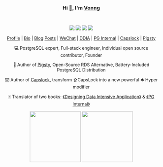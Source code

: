 <div align="center">
    <h3>Hi 👋, I'm <a href="https://vonng.com/en/">Vonng</a></h3>
    <br>
    <p align="center">
        <img src="https://img.shields.io/github/stars/Vonng">
        <img src="https://img.shields.io/github/followers/Vonng"/>
        <img src="https://badges.pufler.dev/visits/Vonng/Vonng"/>
        <a href="https://committers.top/china.html"><img src="https://user-badge.committers.top/china/Vonng.svg"/></a>
    </p>
    <p align="center">
        <a href="https://vonng.com/en/"><span>Profile</span></a> |
        <a href="https://vonng.com/cn/"><span>Bio</span></a> |
        <a href="https://blog.vonng.com/"><span>Blog</span></a>
        <a href="https://vonng.com/cn/posts/"><span>Posts</span></a> |
        <a href="img/addvon.jpeg"><span>WeChat</span></a> |
        <a href="https://ddia.vonng.com"><span>DDIA</span></a> |
        <a href="https://pgint.vonng.com"><span>PG Internal</span></a> |
        <a href="https://capslock.vonng.com"><span>Capslock</span></a> |
        <a href="https://doc.pgsty.com"><span>Pigsty</span></a>
    </p>
    <p>💻 PostgreSQL expert, Full-stack engineer, Individual open source contributor, Founder</p>
    <p>🐘 Author of <a href="https://pgsty.com">Pigsty</a>, Open-Source RDS Alternative, Battery-Included PostgreSQL Distribution</p>
    <p>⌨️ Author of <a href="http://capslock.vonng.com">Capslock</a>, transform ⇪CapsLock into a new powerful ✱ Hyper modifier</p>
    <p>🀄️ Translator of two books: <a href="https://ddia.vonng.com">《Designing Data Intensive Application》</a> & <a href="https://pg-internal.vonng.com">《PG Internal》</a></p>
    <p>
        <img src="https://github-readme-stats.vercel.app/api?username=Vonng&count_private=true&theme=shadow_blue&show_icons=true&rank_icon=github" height="165" />
        <img src="https://github-readme-stats.vercel.app/api/top-langs/?username=Vonng&hide=css,html&theme=shadow_blue" height="165" />
    </p>

<!--    <p align="center">-->
<!--        <a href="https://golang.org" target="_blank"><img src="img/go.svg" alt="go" width="40" height="40"/></a>-->
<!--        <a href="https://www.python.org" target="_blank"><img src="img/python.svg" alt="python" width="40" height="40"/></a>-->
<!--        <a href="https://nodejs.org" target="_blank"><img src="img/nodejs.svg" alt="nodejs" width="40" height="40"/></a>-->
<!--        <a href="https://www.w3schools.com/sql/sql_intro.asp" target="_blank"><img src="img/sql.svg" alt="sql" width="40" height="40"/></a>-->
<!--        <a href="https://graphql.org/" target="_blank"><img src="img/graphql.svg" alt="graphql" width="40" height="40"/></a>-->
<!--        <a href="https://www.cprogramming.com/" target="_blank"><img src="img/c.svg" alt="c" width="40" height="40"/></a>-->
<!--        <a href="https://isocpp.org/" target="_blank"><img src="img/cpp.svg" alt="cpp" width="40" height="40"/></a>-->
<!--        <a href="https://docs.microsoft.com/en-us/dotnet/csharp/" target="_blank"><img src="img/csharp.svg" alt="csharp" width="40" height="40"/> </a>-->
<!--        <a href="https://www.java.com" target="_blank"><img src="img/java.svg" alt="java" width="40" height="40"/></a>-->
<!--        <a href="https://www.lua.org/" target="_blank"><img src="img/lua.svg" alt="lua" width="40" height="40"/></a>-->
<!--        <a href="https://developer.mozilla.org/en-US/docs/Web/JavaScript" target="_blank"><img src="img/javascript.svg" alt="javascript" width="40" height="40"/></a>-->
<!--        <a href="https://www.w3.org/html/" target="_blank"><img src="img/html5.svg" alt="html5" width="40" height="40"/></a>-->
<!--        <a href="https://www.w3schools.com/css/" target="_blank"><img src="img/css3.svg" alt="css3" width="40" height="40"/></a>-->
<!--        <a href="https://www.mathworks.com/products/matlab.html" target="_blank"><img src="img/matlab.svg" alt="matlab" width="40" height="40"/> </a>-->
<!--    </p>-->
<!--    <p align="center">-->
<!--        <a href="https://www.postgresql.org/" target="_blank"><img src="img/postgresql.svg" alt="postgresql" width="40" height="40"/></a>-->
<!--        <a href="https://redis.io/" target="_blank"><img src="img/redis.svg" alt="redis" width="40" height="40"/> </a>-->
<!--        <a href="https://www.mongodb.com/" target="_blank"><img src="img/mongodb.svg" alt="mongodb" width="40" height="40"/> </a>-->
<!--        <a href="https://www.mysql.com/" target="_blank"><img src="img/mysql.svg" alt="mysql" width="40" height="40"/> </a>-->
<!--        <a href="https://etcd.io/" target="_blank"><img src="img/etcd.svg" alt="etcd" width="40" height="40"/> </a>-->
<!--        <a href="https://www.consul.io/" target="_blank"><img src="img/consul.svg" alt="consul" width="40" height="40"/> </a>-->
<!--        <a href="https://greenplum.org/" target="_blank"><img src="img/greenplum.svg" alt="greenplum" width="40" height="40"/> </a>-->
<!--        <a href="https://hbase.apache.org/" target="_blank"><img src="img/hbase.svg" alt="hbase" width="40" height="40"/> </a>-->
<!--        <a href="https://www.alibabacloud.com/zh/product/maxcompute" target="_blank"><img src="img/maxcompute.png" alt="maxcompute" width="40" height="40"/> </a>-->
<!--        <a href="https://www.sqlite.org/index.html" target="_blank"><img src="img/sqlite.svg" alt="sqlite" width="40" height="40"/> </a>-->
<!--        <a href="https://postgis.net/" target="_blank"><img src="img/postgis.png" alt="postgis" width="40" height="40"/></a>-->
<!--        <a href="https://www.timescale.com/" target="_blank"><img src="img/timescale.png" alt="timescale" width="40" height="40"/> </a>-->
<!--        <a href="http://docs.pipelinedb.com/" target="_blank"><img src="img/pipeline.png" alt="pipeline" width="40" height="40"/> </a>-->
<!--        <a href="https://www.microsoft.com/" target="_blank"><img src="img/excel.svg" alt="excel" width="40" height="40"/> </a>-->
<!--    </p>-->
<!--    <p align="center">-->
<!--        <a href="https://www.gnu.org/software/bash/" target="_blank"><img src="img/bash.svg" alt="bash" width="40" height="40"/> </a>-->
<!--        <a href="https://git-scm.com/" target="_blank"><img src="img/git.svg" alt="git" width="40" height="40"/></a>-->
<!--        <a href="https://www.vim.org/" target="_blank"><img src="img/vim.svg" alt="vim" width="40" height="40"/> </a>-->
<!--        <a href="https://www.linux.org/" target="_blank"><img src="img/centos.svg" alt="linux" width="40" height="40"/> </a>-->
<!--        <a href="https://www.jetbrains.com/idea/" target="_blank"><img src="img/intellij.svg" alt="intellij" width="40" height="40"/></a>-->
<!--        <a href="https://www.nginx.com" target="_blank"><img src="img/nginx.svg" alt="nginx" width="40" height="40"/> </a>-->
<!--        <a href="https://www.ansible.com/" target="_blank"><img src="img/ansible.svg" alt="ansible" width="40" height="40"/> </a>-->
<!--        <a href="https://www.vagrantup.com/" target="_blank"><img src="img/vagrant.svg" alt="vagrant" width="40" height="40"/> </a>-->
<!--        <a href="https://www.docker.com/" target="_blank"><img src="img/docker.svg" alt="docker" width="40" height="40"/> </a>-->
<!--        <a href="https://kubernetes.io" target="_blank"><img src="img/kubernetes.svg" alt="kubernetes" width="40" height="40"/> </a>-->
<!--        <a href="https://prometheus.io" target="_blank"><img src="img/prometheus.svg" alt="prometheus" width="40" height="40"/> </a>-->
<!--        <a href="https://grafana.com/" target="_blank"><img src="img/grafana.svg" alt="grafana" width="40" height="40"/> </a>-->
<!--        <a href="https://echarts.apache.org/" target="_blank"><img src="img/echarts.png" alt="echarts" width="40" height="40"/> </a>-->
<!--        <a href="https://d3js.org/" target="_blank"><img src="img/d3js.svg" alt="d3js" width="40" height="40"/> </a>-->
<!--    </p>-->
</div>
